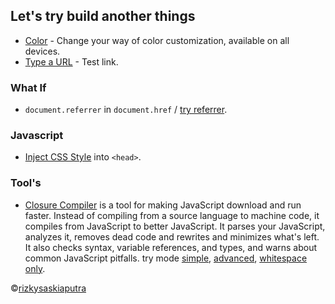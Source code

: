 ## Let's try build another things
- [Color](https://rizkysaskiaputra.github.io/lab/color) - Change your way of color customization, available on all devices.
- [Type a URL](https://rizkysaskiaputra.github.io/lab/type-a-url) - Test link.

### What If
- `document.referrer` in `document.href` / [try referrer](https://rizkysaskiaputra.github.io/lab/referrer-in-href).

### Javascript
- [Inject CSS Style](https://rizkysaskiaputra.github.io/lab/style-inject) into `<head>`.

### Tool's
- [Closure Compiler](https://developers.google.com/closure/compiler/docs/gettingstarted_api) is a tool for making JavaScript download and run faster. Instead of compiling from a source language to machine code, it compiles from JavaScript to better JavaScript. It parses your JavaScript, analyzes it, removes dead code and rewrites and minimizes what's left. It also checks syntax, variable references, and types, and warns about common JavaScript pitfalls. try mode [simple](https://rizkysaskiaputra.github.io/lab/compiler-simple), [advanced](https://rizkysaskiaputra.github.io/lab/compiler-advanced), [whitespace only](https://rizkysaskiaputra.github.io/lab/compiler-whitespace-only).

&#169;[rizkysaskiaputra](https://rizkysaskiaputra.blogspot.com/)
